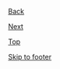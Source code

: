 <p>
    <a class="au-direction-link au-direction-link--left" href="#">
        <span class="au-direction-link__arrow au-direction-link__arrow--left" aria-hidden="true"></span>Back
    </a>
</p>
<p>
    <a class="au-direction-link" href="#">
        Next<span class="au-direction-link__arrow" aria-hidden="true"></span>
    </a>
</p>
<p>
    <a class="au-direction-link au-direction-link--up" href="#">
        Top<span class="au-direction-link__arrow au-direction-link__arrow--up" aria-hidden="true"></span>
    </a>
</p>
<p>
    <a class="au-direction-link au-direction-link--down" href="#">
        Skip to footer<span class="au-direction-link__arrow au-direction-link__arrow--down" aria-hidden="true"></span>
    </a>
</p>
